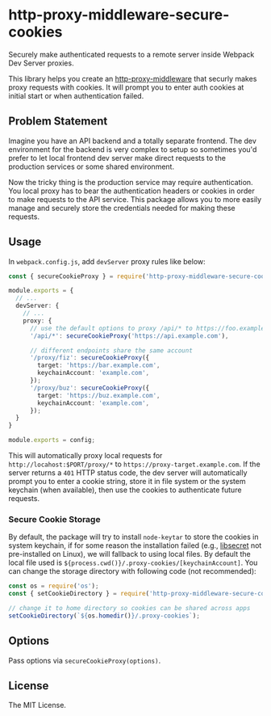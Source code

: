 # http-proxy-middleware-secure-cookies

Securely make authenticated requests to a remote server inside Webpack Dev Server proxies.

This library helps you create an [http-proxy-middleware](https://www.npmjs.com/package/http-proxy-middleware) that securly makes proxy requests with cookies. It will prompt you to enter auth cookies at initial start or when authentication failed.

## Problem Statement

Imagine you have an API backend and a totally separate frontend. The dev environment for the backend is very complex to setup so sometimes you'd prefer to let local frontend dev server make direct requests to the production services or some shared environment.

Now the tricky thing is the production service may require authentication. You local proxy has to bear the authentication headers or cookies in order to make requests to the API service. This package allows you to more easily manage and securely store the credentials needed for making these requests.

## Usage

In `webpack.config.js`, add `devServer` proxy rules like below:

```ts
const { secureCookieProxy } = require('http-proxy-middleware-secure-cookies');

module.exports = {
  // ...
  devServer: {
    // ...
    proxy: {
      // use the default options to proxy /api/* to https://foo.example.com/api/*
      '/api/*': secureCookieProxy('https://api.example.com'),

      // different endpoints share the same account
      '/proxy/fiz': secureCookieProxy({
        target: 'https://bar.example.com',
        keychainAccount: 'example.com',
      });
      '/proxy/buz': secureCookieProxy({
        target: 'https://buz.example.com',
        keychainAccount: 'example.com',
      });
  }
}

module.exports = config;
```

This will automatically proxy local requests for `http://locahost:$PORT/proxy/*` to `https://proxy-target.example.com`. If the server returns a `401` HTTP status code, the dev server will automatically prompt you to enter a cookie string, store it in file system or the system keychain (when available), then use the cookies to authenticate future requests.

### Secure Cookie Storage

By default, the package will try to install `node-keytar` to store the cookies in system keychain, if for some reason the installation failed (e.g., [libsecret](https://github.com/atom/node-keytar#on-linux) not pre-installed on Linux), we will fallback to using local files. By default the local file used is `${process.cwd()}/.proxy-cookies/[keychainAccount]`. You can change the storage directory with following code (not recommended):

```js
const os = require('os');
const { setCookieDirectory } = require('http-proxy-middleware-secure-cookies/dist/storage');

// change it to home directory so cookies can be shared across apps
setCookieDirectory(`${os.homedir()}/.proxy-cookies`);
```

## Options

Pass options via `secureCookieProxy(options)`.

## License

The MIT License.
